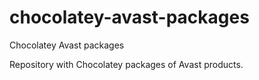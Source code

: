 # chocolatey-avast-packages
Chocolatey Avast packages

Repository with Chocolatey packages of Avast products.
